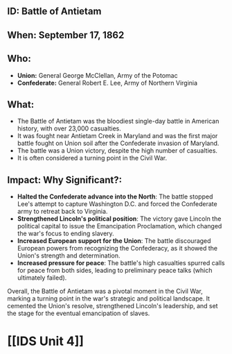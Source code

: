 ## ID: Battle of Antietam

## When: September 17, 1862

## Who: 
* **Union:** General George McClellan,  Army of the Potomac
* **Confederate:** General Robert E. Lee, Army of Northern Virginia

## What: 
* The Battle of Antietam was the bloodiest single-day battle in American history, with over 23,000 casualties. 
* It was fought near Antietam Creek in Maryland and was the first major battle fought on Union soil after the Confederate invasion of Maryland.
* The battle was a Union victory, despite the high number of casualties.
* It is often considered a turning point in the Civil War.

## Impact: Why Significant?:
* **Halted the Confederate advance into the North**: The battle stopped Lee's attempt to capture Washington D.C. and forced the Confederate army to retreat back to Virginia.
* **Strengthened Lincoln's political position**: The victory gave Lincoln the political capital to issue the Emancipation Proclamation, which changed the war's focus to ending slavery.
* **Increased European support for the Union**: The battle discouraged European powers from recognizing the Confederacy, as it showed the Union's strength and determination.
* **Increased pressure for peace**: The battle's high casualties spurred calls for peace from both sides, leading to preliminary peace talks (which ultimately failed).

Overall, the Battle of Antietam was a pivotal moment in the Civil War, marking a turning point in the war's strategic and political landscape. It cemented the Union's resolve, strengthened Lincoln's leadership, and set the stage for the eventual emancipation of slaves. 

# [[IDS Unit 4]]